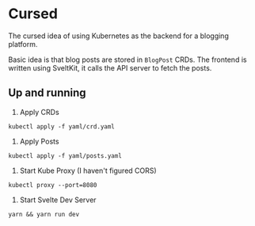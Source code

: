 # Cursed

The cursed idea of using Kubernetes as the backend for a blogging platform.

Basic idea is that blog posts are stored in `BlogPost` CRDs. The frontend is written using SveltKit, it calls the API server to fetch the posts.

## Up and running

1. Apply CRDs
```
kubectl apply -f yaml/crd.yaml
```

1. Apply Posts
```
kubectl apply -f yaml/posts.yaml
```

1. Start Kube Proxy (I haven't figured CORS)
```
kubectl proxy --port=8080
```

1. Start Svelte Dev Server
```
yarn && yarn run dev
```